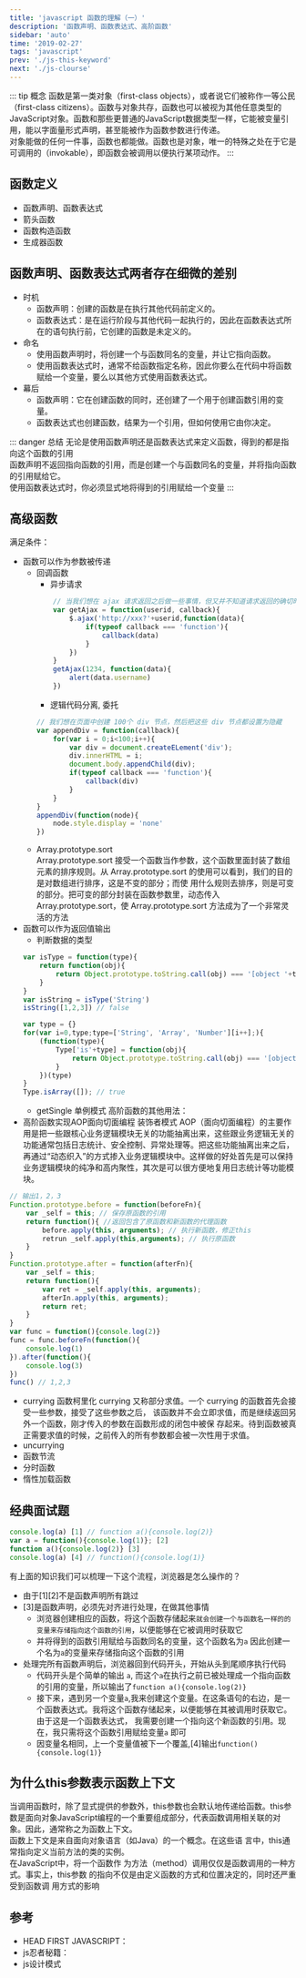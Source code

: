 ```yaml
---
title: 'javascript 函数的理解（一）'
description: '函数声明、函数表达式、高阶函数'
sidebar: 'auto'
time: '2019-02-27'
tags: 'javascript'
prev: './js-this-keyword'
next: './js-clourse'
---
```


::: tip 概念
函数是第一类对象（first-class objects），或者说它们被称作一等公民（first-class citizens）。函数与对象共存，函数也可以被视为其他任意类型的JavaScript对象。函数和那些更普通的JavaScript数据类型一样，它能被变量引用，能以字面量形式声明，甚至能被作为函数参数进行传递。<br />
对象能做的任何一件事，函数也都能做。函数也是对象，唯一的特殊之处在于它是可调用的（invokable），即函数会被调用以便执行某项动作。
:::

## 函数定义

+ 函数声明、函数表达式
+ 箭头函数
+ 函数构造函数
+ 生成器函数

## 函数声明、函数表达式两者存在细微的差别

+ 时机
    - 函数声明：创建的函数是在执行其他代码前定义的。
    - 函数表达式：是在运行阶段与其他代码一起执行的，因此在函数表达式所在的语句执行前，它创建的函数是未定义的。
+ 命名
    - 使用函数声明时，将创建一个与函数同名的变量，并让它指向函数。
    - 使用函数表达式时，通常不给函数指定名称，因此你要么在代码中将函数赋给一个变量，要么以其他方式使用函数表达式。
+ 幕后
    - 函数声明：它在创建函数的同时，还创建了一个用于创建函数引用的变量。
    - 函数表达式也创建函数，结果为一个引用，但如何使用它由你决定。

::: danger 总结
无论是使用函数声明还是函数表达式来定义函数，得到的都是指向这个函数的引用<br />
函数声明不返回指向函数的引用，而是创建一个与函数同名的变量，并将指向函数的引用赋给它。<br />
使用函数表达式时，你必须显式地将得到的引用赋给一个变量
:::

## 高级函数
满足条件：
+ 函数可以作为参数被传递
    - 回调函数
        + 异步请求
        ``` js
            // 当我们想在 ajax 请求返回之后做一些事情，但又并不知道请求返回的确切时间时，最常见的方案就是把 callback 函数当作参数传入发起 ajax 请求的方法中，待请求完成之后执行 callback 函数
            var getAjax = function(userid, callback){
                $.ajax('http://xxx?'+userid,function(data){
                    if(typeof callback === 'function'){
                        callback(data)
                    }
                })
            }
            getAjax(1234, function(data){
                alert(data.username)
            })
        ```
        + 逻辑代码分离, 委托
        ``` js
        // 我们想在页面中创建 100个 div 节点，然后把这些 div 节点都设置为隐藏
        var appendDiv = function(callback){
            for(var i = 0;i<100;i++){
                var div = document.createELement('div');
                div.innerHTML = i;
                document.body.appendChild(div);
                if(typeof callback === 'function'){
                    callback(div)
                }
            }
        } 
        appendDiv(function(node){
            node.style.display = 'none'
        })
        ```
    - Array.prototype.sort <br/>
    Array.prototype.sort 接受一个函数当作参数，这个函数里面封装了数组元素的排序规则。从 Array.prototype.sort 的使用可以看到，我们的目的是对数组进行排序，这是不变的部分；而使 用什么规则去排序，则是可变的部分。把可变的部分封装在函数参数里，动态传入 Array.prototype.sort，使 Array.prototype.sort 方法成为了一个非常灵活的方法
+ 函数可以作为返回值输出
    - 判断数据的类型 
    ``` js
    var isType = function(type){
        return function(obj){
            return Object.prototype.toString.call(obj) === '[object '+type+']'
        }
    }
    var isString = isType('String')
    isString([1,2,3]) // false

    var type = {}
    for(var i=0,type;type=['String', 'Array', 'Number'][i++];){
        (function(type){
            Type['is'+type] = function(obj){
                return Object.prototype.toString.call(obj) === '[object '+type+']';
            }
        })(type)
    }
    Type.isArray([]); // true
    ```
    - getSingle 单例模式
高阶函数的其他用法：
+ 高阶函数实现AOP面向切面编程 装饰者模式
AOP（面向切面编程）的主要作用是把一些跟核心业务逻辑模块无关的功能抽离出来，这些跟业务逻辑无关的功能通常包括日志统计、安全控制、异常处理等。把这些功能抽离出来之后， 再通过“动态织入”的方式掺入业务逻辑模块中。这样做的好处首先是可以保持业务逻辑模块的纯净和高内聚性，其次是可以很方便地复用日志统计等功能模块。 
``` js
// 输出1，2，3
Function.prototype.before = function(beforeFn){
    var _self = this; // 保存原函数的引用
    return function(){ //返回包含了原函数和新函数的代理函数
        before.apply(this, arguments); // 执行新函数，修正this
        retrun _self.apply(this,arguments); // 执行原函数
    }
}
Function.prototype.after = function(afterFn){
    var _self = this;
    return function(){
        var ret = _self.apply(this, arguments);
        afterIn.apply(this, arguments);
        return ret;
    }
}
var func = function(){console.log(2)}
func = func.beforeFn(function(){
    console.log(1)
}).after(function(){
    console.log(3)
})
func() // 1,2,3
```
+ currying 函数柯里化
currying 又称部分求值。一个 currying 的函数首先会接受一些参数，接受了这些参数之后， 该函数并不会立即求值，而是继续返回另外一个函数，刚才传入的参数在函数形成的闭包中被保 存起来。待到函数被真正需要求值的时候，之前传入的所有参数都会被一次性用于求值。 
+ uncurrying
+ 函数节流
+ 分时函数
+ 惰性加载函数


## 经典面试题

``` js
console.log(a) [1] // function a(){console.log(2)}
var a = function(){console.log(1)}; [2]
function a(){console.log(2)} [3]
console.log(a) [4] // function(){console.log(1)}
```

有上面的知识我们可以梳理一下这个流程，浏览器是怎么操作的？

+ 由于[1][2]不是函数声明所有跳过
+ [3]是函数声明，必须先对齐进行处理，在做其他事情
    - 浏览器创建相应的函数，将这个函数存储起来`就会创建一个与函数名一样的的变量来存储指向这个函数的引用`，以便能够在它被调用时获取它
    - 并将得到的函数引用赋给与函数同名的变量，这个函数名为`a` 因此创建一个名为`a`的变量来存储指向这个函数的引用
+ 处理完所有函数声明后，浏览器回到代码开头，开始从头到尾顺序执行代码
    - 代码开头是个简单的输出 `a`, 而这个`a`在执行之前已被处理成一个指向函数的引用的变量，所以输出了`function a(){console.log(2)}`
    - 接下来，遇到另一个变量`a`,我来创建这个变量。在这条语句的右边，是一个函数表达式。我将这个函数存储起来，以便能够在其被调用时获取它。由于这是一个函数表达式， 我需要创建一个指向这个新函数的引用。现在，我只需将这个函数引用赋给变量`a` 即可
    - 因变量名相同，上一个变量值被下一个覆盖,[4]输出`function(){console.log(1)}`

## 为什么this参数表示函数上下文

当调用函数时，除了显式提供的参数外，this参数也会默认地传递给函数。this参数是面向对象JavaScript编程的一个重要组成部分，代表函数调用相关联的对象。因此，通常称之为函数上下文。<br/>
函数上下文是来自面向对象语言（如Java）的一个概念。在这些语 言中，this通常指向定义当前方法的类的实例。 <br/>
在JavaScript中，将一个函数作 为方法（method）调用仅仅是函数调用的一种方式。事实上，this参数 的指向不仅是由定义函数的方式和位置决定的，同时还严重受到函数调 用方式的影响

## 参考

+ HEAD FIRST JAVASCRIPT：
+ js忍者秘籍：
+ js设计模式
